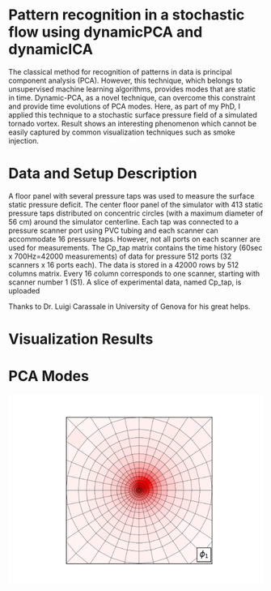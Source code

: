 # Pattern recognition in a stochastic flow using dynamicPCA and dynamicICA
The classical method for recognition of patterns in data is principal component analysis (PCA). However, this technique, which belongs to unsupervised machine learning algorithms, provides modes that are static in time. Dynamic-PCA, as a novel technique, can overcome this constraint and provide time evolutions of PCA modes. Here, as part of my PhD, I applied this technique to a stochastic surface pressure field of a simulated tornado vortex. Result shows an interesting phenomenon which cannot be easily captured by common visualization techniques such as smoke injection.

# Data and Setup Description
A floor panel with several pressure taps was used to measure the surface static pressure deficit. The center floor panel of the simulator with 413 static pressure taps distributed on concentric circles (with a maximum diameter of 56 cm) around the simulator centerline. Each tap was connected to a pressure scanner port using PVC tubing and each scanner can accommodate 16 pressure taps. However, not all ports on each scanner are used for measurements. 
The Cp_tap matrix contains the time history (60sec x 700Hz=42000 measurements) of data for pressure 512 ports (32 scanners x 16 ports each). The data is stored in a 42000 rows by 512 columns matrix. Every 16 column corresponds to one scanner, starting with scanner number 1 (S1). 
A slice of experimental data, named Cp_tap, is uploaded

Thanks to Dr. Luigi Carassale in University of Genova for his great helps.

# Visualization Results 
# PCA Modes
![](Img/PCA_Mode%201.png)



